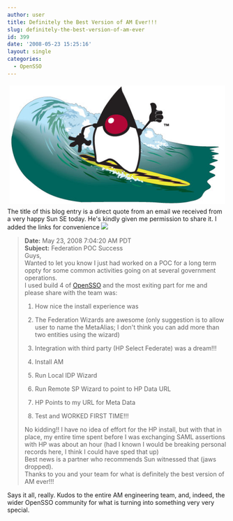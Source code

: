 ```yaml
---
author: user
title: Definitely the Best Version of AM Ever!!!
slug: definitely-the-best-version-of-am-ever
id: 399
date: '2008-05-23 15:25:16'
layout: single
categories:
  - OpenSSO
---
```


<span style="margin: 5px; float: right;">[![](images/Surfing.thumbsup.jpg) ](http://opensso.org/)</span> 

The title of this blog entry is a direct quote from an email we received from a very happy Sun SE today. He's kindly given me permission to share it. I added the links for convenience ![](http://blogs.sun.com/images/smileys/smile.gif)

> **Date:** May 23, 2008 7:04:20 AM PDT  
> **Subject:** Federation POC Success  
> Guys,  
> Wanted to let you know I just had worked on a POC for a long term oppty for some common activities going on at several government operations.  
> I used build 4 of [OpenSSO](http://opensso.org/) and the most exiting part for me and please share with the team was:  
> 1) How nice the install experience was  
> 2) The Federation Wizards are awesome (only suggestion is to allow user to name the MetaAlias; I don't think you can add more than two entities using the wizard)  
> 3) Integration with third party (HP Select Federate) was a dream!!!  
>   
> 1) Install AM  
> 2) Run Local IDP Wizard  
> 3) Run Remote SP Wizard to point to HP Data URL  
> 4) HP Points to my URL for Meta Data  
> 5) Test and WORKED FIRST TIME!!!  
>   
> No kidding!! I have no idea of effort for the HP install, but with that in place, my entire time spent before I was exchanging SAML assertions with HP was about an hour (had I known I would be breaking personal records here, I think I could have sped that up)  
> Best news is a partner who recommends Sun witnessed that (jaws dropped).  
> Thanks to you and your team for what is definitely the best version of AM ever!!!

Says it all, really. Kudos to the entire AM engineering team, and, indeed, the wider OpenSSO community for what is turning into something very very special.